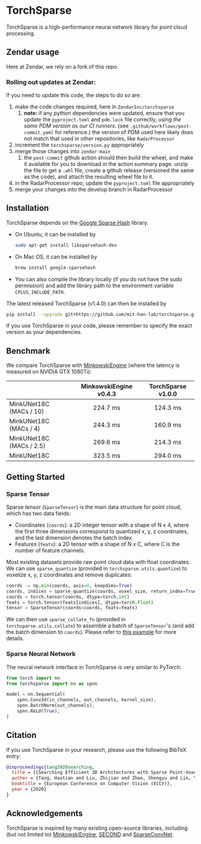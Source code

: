 # TorchSparse

TorchSparse is a high-performance neural network library for point cloud processing.

## Zendar usage

Here at Zendar, we rely on a fork of this repo.

### Rolling out updates at Zendar:

If you need to update this code, the steps to do so are:
1. make the code changes required, here in `ZendarInc/torchsparse`
   1. **note:** if any python dependencies were updated, ensure that you update
      the `pyproject.toml` and `pdm.lock` file correctly,
      _using the same PDM version as our CI runners_. (see `.github/workflows/post-commit.yaml`
      for reference.)
      the version of PDM used here likely does not match that used in other
      repositories, like `RadarProcessor`
1. increment the `torchsparse/version.py` appropriately
1. merge those changes into `zendar-main`
    1. the `post-commit` github action should then build the wheel, and make it available
       for you to download in the action summary page. unzip the file to get a
       `.whl` file, create a github release (versioned the same as the code), and
       attach the resulting wheel file to it.
1. in the RadarProcessor repo, update the `pyproject.toml` file appropriately
1. merge your changes into the develop branch in RadarProcessor


## Installation

TorchSparse depends on the [Google Sparse Hash](https://github.com/sparsehash/sparsehash) library.

* On Ubuntu, it can be installed by

  ```bash
  sudo apt-get install libsparsehash-dev
  ```

* On Mac OS, it can be installed by

  ```bash
  brew install google-sparsehash
  ```

* You can also compile the library locally (if you do not have the sudo permission) and add the library path to the environment variable `CPLUS_INCLUDE_PATH`.

The latest released TorchSparse (v1.4.0) can then be installed by

```bash
pip install --upgrade git+https://github.com/mit-han-lab/torchsparse.git@v1.4.0
```

If you use TorchSparse in your code, please remember to specify the exact version as your dependencies.

## Benchmark

We compare TorchSparse with [MinkowskiEngine](https://github.com/NVIDIA/MinkowskiEngine) (where the latency is measured on NVIDIA GTX 1080Ti):

|                          | MinkowskiEngine v0.4.3 | TorchSparse v1.0.0 |
| :----------------------- | :--------------------: | :----------------: |
| MinkUNet18C (MACs / 10)  |        224.7 ms        |      124.3 ms      |
| MinkUNet18C (MACs / 4)   |        244.3 ms        |      160.9 ms      |
| MinkUNet18C (MACs / 2.5) |        269.6 ms        |      214.3 ms      |
| MinkUNet18C              |        323.5 ms        |      294.0 ms      |

## Getting Started

### Sparse Tensor

Sparse tensor (`SparseTensor`) is the main data structure for point cloud, which has two data fields:
* Coordinates (`coords`): a 2D integer tensor with a shape of N x 4, where the first three dimensions correspond to quantized x, y, z coordinates, and the last dimension denotes the batch index.
* Features (`feats`): a 2D tensor with a shape of N x C, where C is the number of feature channels.

Most existing datasets provide raw point cloud data with float coordinates. We can use `sparse_quantize` (provided in `torchsparse.utils.quantize`) to voxelize x, y, z coordinates and remove duplicates:

```python
coords -= np.min(coords, axis=0, keepdims=True)
coords, indices = sparse_quantize(coords, voxel_size, return_index=True)
coords = torch.tensor(coords, dtype=torch.int)
feats = torch.tensor(feats[indices], dtype=torch.float)
tensor = SparseTensor(coords=coords, feats=feats)
```

We can then use `sparse_collate_fn` (provided in `torchsparse.utils.collate`) to assemble a batch of `SparseTensor`'s (and add the batch dimension to `coords`). Please refer to [this example](https://github.com/mit-han-lab/torchsparse/blob/dev/pre-commit/examples/example.py) for more details.

### Sparse Neural Network

The neural network interface in TorchSparse is very similar to PyTorch:

```python
from torch import nn
from torchsparse import nn as spnn

model = nn.Sequential(
    spnn.Conv3d(in_channels, out_channels, kernel_size),
    spnn.BatchNorm(out_channels),
    spnn.ReLU(True),
)
```

## Citation

If you use TorchSparse in your research, please use the following BibTeX entry:

```bibtex
@inproceedings{tang2020searching,
  title = {{Searching Efficient 3D Architectures with Sparse Point-Voxel Convolution}},
  author = {Tang, Haotian and Liu, Zhijian and Zhao, Shengyu and Lin, Yujun and Lin, Ji and Wang, Hanrui and Han, Song},
  booktitle = {European Conference on Computer Vision (ECCV)},
  year = {2020}
}
```

## Acknowledgements

TorchSparse is inspired by many existing open-source libraries, including (but not limited to) [MinkowskiEngine](https://github.com/NVIDIA/MinkowskiEngine), [SECOND](https://github.com/traveller59/second.pytorch) and [SparseConvNet](https://github.com/facebookresearch/SparseConvNet).
